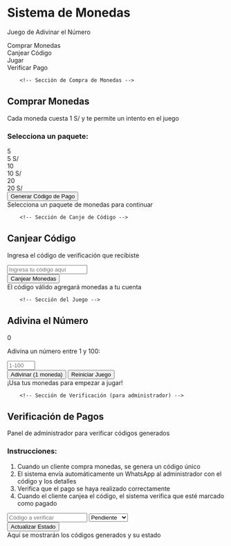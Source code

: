 <!DOCTYPE html>
<html lang="es">
<head>
    <meta charset="UTF-8">
    <meta name="viewport" content="width=device-width, initial-scale=1.0">
    <title>Sistema de Monedas para Adivina el Número</title>
    <link rel="stylesheet" href="https://cdnjs.cloudflare.com/ajax/libs/font-awesome/6.4.0/css/all.min.css">
    <style>
        :root {
            --primary: #3498db;
            --secondary: #2ecc71;
            --danger: #e74c3c;
            --warning: #f39c12;
            --dark: #2c3e50;
            --light: #ecf0f1;
        }
        
   * {
            margin: 0;
            padding: 0;
            box-sizing: border-box;
            font-family: 'Segoe UI', Tahoma, Geneva, Verdana, sans-serif;
        }
        
   body {
            background: linear-gradient(135deg, #1a2980, #26d0ce);
            min-height: 100vh;
            display: flex;
            justify-content: center;
            align-items: center;
            padding: 20px;
            color: #fff;
        }
        
   .container {
            background: rgba(0, 0, 0, 0.85);
            border-radius: 20px;
            padding: 30px;
            width: 100%;
            max-width: 800px;
            box-shadow: 0 15px 35px rgba(0, 0, 0, 0.5);
            text-align: center;
            position: relative;
            overflow: hidden;
        }
        
  .header {
            margin-bottom: 25px;
            position: relative;
            z-index: 2;
        }
        
   h1 {
            font-size: 2.8rem;
            margin-bottom: 15px;
            color: #ffd700;
            text-shadow: 0 0 15px rgba(255, 215, 0, 0.7);
        }
        
   .tabs {
            display: flex;
            justify-content: center;
            margin-bottom: 25px;
            background: rgba(255, 255, 255, 0.1);
            border-radius: 50px;
            padding: 5px;
        }
        
  .tab {
            padding: 12px 30px;
            border-radius: 50px;
            cursor: pointer;
            font-weight: bold;
            transition: all 0.3s ease;
            margin: 0 5px;
        }
        
   .tab.active {
            background: var(--primary);
            color: white;
        }
        
   .section {
            display: none;
            animation: fadeIn 0.5s ease;
        }
        
   .section.active {
            display: block;
        }
        
  @keyframes fadeIn {
            from { opacity: 0; transform: translateY(20px); }
            to { opacity: 1; transform: translateY(0); }
        }
        
   .card {
            background: rgba(255, 255, 255, 0.1);
            border-radius: 15px;
            padding: 25px;
            margin: 25px 0;
            border: 1px solid rgba(255, 255, 255, 0.2);
        }
        
   .coins-section {
            display: flex;
            justify-content: center;
            align-items: center;
            margin: 25px 0;
            padding: 15px;
            background: rgba(255, 215, 0, 0.1);
            border-radius: 15px;
            border: 2px solid #ffd700;
        }
        
   .coins-display {
            font-size: 1.8rem;
            font-weight: bold;
            display: flex;
            align-items: center;
            margin-right: 25px;
        }
        
   .coin-icon {
            color: #ffd700;
            margin-right: 10px;
            font-size: 2rem;
        }
        
   .btn {
            background: linear-gradient(to right, var(--primary), var(--secondary));
            color: white;
            border: none;
            padding: 12px 25px;
            font-size: 1.1rem;
            font-weight: bold;
            border-radius: 50px;
            cursor: pointer;
            transition: all 0.3s ease;
            box-shadow: 0 5px 15px rgba(0, 0, 0, 0.3);
            display: inline-flex;
            align-items: center;
            justify-content: center;
            margin: 10px;
        }
        
   .btn i {
            margin-right: 8px;
        }
        
   .btn:hover {
            transform: translateY(-3px);
            box-shadow: 0 8px 20px rgba(0, 0, 0, 0.4);
        }
        
   .btn:active {
            transform: translateY(1px);
        }
        
   .btn-warning {
            background: linear-gradient(to right, var(--warning), #ff6b00);
        }
        
   .btn-danger {
            background: linear-gradient(to right, var(--danger), #c0392b);
        }
        
   .input-group {
            margin: 20px 0;
        }
        
   input, select {
            padding: 15px 20px;
            font-size: 1.1rem;
            border: none;
            border-radius: 50px;
            width: 100%;
            max-width: 300px;
            text-align: center;
            background: rgba(0, 0, 0, 0.5);
            color: white;
            border: 2px solid var(--primary);
            margin: 10px 0;
        }
        
  .result-container {
            min-height: 100px;
            background: rgba(0, 0, 0, 0.4);
            border-radius: 15px;
            padding: 20px;
            margin-top: 25px;
            border: 2px solid rgba(255, 255, 255, 0.1);
            text-align: center;
        }
        
  .result-text {
            font-size: 1.2rem;
            min-height: 60px;
            display: flex;
            align-items: center;
            justify-content: center;
            padding: 10px;
            word-break: break-all;
        }
        
   .code-display {
            font-size: 1.4rem;
            font-weight: bold;
            background: rgba(0, 0, 0, 0.6);
            padding: 15px;
            border-radius: 10px;
            margin: 15px 0;
            border: 2px dashed var(--secondary);
            color: var(--secondary);
            letter-spacing: 3px;
        }
        
   .coin-package {
            display: inline-block;
            background: rgba(255, 255, 255, 0.1);
            border-radius: 15px;
            padding: 20px;
            margin: 15px;
            width: 150px;
            border: 2px solid var(--warning);
            cursor: pointer;
            transition: all 0.3s ease;
        }
        
   .coin-package:hover {
            transform: scale(1.05);
            background: rgba(255, 255, 255, 0.15);
        }
        
  .coin-package.selected {
            background: rgba(255, 193, 7, 0.2);
            border-color: #ffc107;
            box-shadow: 0 0 15px rgba(255, 193, 7, 0.5);
        }
        
  .package-coins {
            font-size: 2rem;
            color: #ffd700;
            margin: 10px 0;
        }
        
  .package-price {
            font-size: 1.2rem;
            font-weight: bold;
        }
        
   .instructions {
            background: rgba(255, 255, 255, 0.1);
            border-radius: 15px;
            padding: 20px;
            margin: 20px 0;
            text-align: left;
            font-size: 0.95rem;
        }
        
   .instructions ol {
            padding-left: 20px;
            margin: 15px 0;
        }
        
   .instructions li {
            margin-bottom: 10px;
            line-height: 1.6;
        }
        
   .success {
            color: var(--secondary);
        }
        
  .error {
            color: var(--danger);
        }
        
  .game-controls {
            display: flex;
            justify-content: center;
            flex-wrap: wrap;
            gap: 15px;
            margin: 20px 0;
        }
        
   .win-animation {
            animation: win-celebration 2s infinite;
        }
        
   @keyframes win-celebration {
            0% { text-shadow: 0 0 10px #ff0, 0 0 20px #ff0; }
            50% { text-shadow: 0 0 20px #ff0, 0 0 30px #ff0, 0 0 40px #ff0; }
            100% { text-shadow: 0 0 10px #ff0, 0 0 20px #ff0; }
        }
        
   @media (max-width: 600px) {
            .container {
                padding: 20px;
            }
            
  h1 {
                font-size: 2.2rem;
            }
            
   .tabs {
                flex-direction: column;
                border-radius: 15px;
            }
            
   .tab {
                margin: 5px 0;
                border-radius: 15px;
            }
            
  .coin-package {
                width: 130px;
                margin: 10px;
            }
        }
    </style>
</head>
<body>
    <div class="container">
        <div class="header">
            <h1><i class="fas fa-coins"></i> Sistema de Monedas</h1>
            <p>Juego de Adivinar el Número</p>
        </div>
        
  <div class="tabs">
            <div class="tab active" data-tab="buy">Comprar Monedas</div>
            <div class="tab" data-tab="redeem">Canjear Código</div>
            <div class="tab" data-tab="play">Jugar</div>
            <div class="tab" data-tab="verify">Verificar Pago</div>
        </div>
        
        <!-- Sección de Compra de Monedas -->
  <div class="section active" id="buy-section">
            <div class="card">
                <h2><i class="fas fa-shopping-cart"></i> Comprar Monedas</h2>
                <p>Cada moneda cuesta 1 S/ y te permite un intento en el juego</p>
                
   <div class="input-group">
                    <h3>Selecciona un paquete:</h3>
                    <div class="packages">
                        <div class="coin-package" data-coins="5" data-price="5">
                            <div class="package-coins">5 <i class="fas fa-coins"></i></div>
                            <div class="package-price">5 S/</div>
                        </div>
                        <div class="coin-package" data-coins="10" data-price="10">
                            <div class="package-coins">10 <i class="fas fa-coins"></i></div>
                            <div class="package-price">10 S/</div>
                        </div>
                        <div class="coin-package" data-coins="20" data-price="20">
                            <div class="package-coins">20 <i class="fas fa-coins"></i></div>
                            <div class="package-price">20 S/</div>
                        </div>
                    </div>
                </div>
                
  <button class="btn btn-warning" id="generate-code-btn">
                    <i class="fas fa-qrcode"></i> Generar Código de Pago
                </button>
                
  <div class="result-container">
                    <div class="result-text" id="buy-result">
                        Selecciona un paquete de monedas para continuar
                    </div>
                </div>
            </div>
        </div>
        
        <!-- Sección de Canje de Código -->
   <div class="section" id="redeem-section">
            <div class="card">
                <h2><i class="fas fa-ticket-alt"></i> Canjear Código</h2>
                <p>Ingresa el código de verificación que recibiste</p>
                
   <div class="input-group">
                    <input type="text" id="redeem-code" placeholder="Ingresa tu código aquí">
                </div>
                
   <button class="btn" id="redeem-btn">
                    <i class="fas fa-gift"></i> Canjear Monedas
                </button>
                
  <div class="result-container">
                    <div class="result-text" id="redeem-result">
                        El código válido agregará monedas a tu cuenta
                    </div>
                </div>
            </div>
        </div>
        
        <!-- Sección del Juego -->
   <div class="section" id="play-section">
            <div class="card">
                <h2><i class="fas fa-gamepad"></i> Adivina el Número</h2>
                
   <div class="coins-section">
                    <div class="coins-display">
                        <span class="coin-icon"><i class="fas fa-coins"></i></span>
                        <span id="coins-count">0</span>
                    </div>
                </div>
                
  <div class="input-group">
                    <p>Adivina un número entre 1 y 100:</p>
                    <input type="number" id="guess-input" min="1" max="100" placeholder="1-100">
                </div>
                
   <div class="game-controls">
                    <button class="btn" id="guess-btn">
                        <i class="fas fa-dice"></i> Adivinar (1 moneda)
                    </button>
                    <button class="btn btn-danger" id="reset-btn">
                        <i class="fas fa-redo"></i> Reiniciar Juego
                    </button>
                </div>
                
  <div class="result-container">
                    <div class="result-text" id="game-result">
                        ¡Usa tus monedas para empezar a jugar!
                    </div>
                </div>
            </div>
        </div>
        
        <!-- Sección de Verificación (para administrador) -->
   <div class="section" id="verify-section">
            <div class="card">
                <h2><i class="fas fa-user-shield"></i> Verificación de Pagos</h2>
                <p>Panel de administrador para verificar códigos generados</p>
                
   <div class="instructions">
                    <h3>Instrucciones:</h3>
                    <ol>
                        <li>Cuando un cliente compra monedas, se genera un código único</li>
                        <li>El sistema envía automáticamente un WhatsApp al administrador con el código y los detalles</li>
                        <li>Verifica que el pago se haya realizado correctamente</li>
                        <li>Cuando el cliente canjea el código, el sistema verifica que esté marcado como pagado</li>
                    </ol>
                </div>
                
  <div class="input-group">
                    <input type="text" id="admin-code" placeholder="Código a verificar">
                    <select id="payment-status">
                        <option value="pending">Pendiente</option>
                        <option value="paid">Pagado</option>
                        <option value="rejected">Rechazado</option>
                    </select>
                </div>
                
   <button class="btn" id="verify-btn">
                    <i class="fas fa-check-circle"></i> Actualizar Estado
                </button>
                
  <div class="result-container">
                    <div class="result-text" id="verify-result">
                        Aquí se mostrarán los códigos generados y su estado
                    </div>
                </div>
            </div>
        </div>
    </div>

   <script>
        document.addEventListener('DOMContentLoaded', () => {
            // Variables globales
            let coins = 0;
            let secretNumber = Math.floor(Math.random() * 100) + 1;
            let attempts = 0;
            let selectedPackage = null;
            let generatedCodes = {};
            const adminPhone = "+51987654321"; // Tu número de WhatsApp
            
            // Elementos del DOM
            const coinsCount = document.getElementById('coins-count');
            const sections = document.querySelectorAll('.section');
            const tabs = document.querySelectorAll('.tab');
            const packages = document.querySelectorAll('.coin-package');
            const buyResult = document.getElementById('buy-result');
            const redeemResult = document.getElementById('redeem-result');
            const gameResult = document.getElementById('game-result');
            const verifyResult = document.getElementById('verify-result');
            
            // Inicialización
            loadCoins();
            loadGeneratedCodes();
            
            // Navegación por pestañas
            tabs.forEach(tab => {
                tab.addEventListener('click', () => {
                    tabs.forEach(t => t.classList.remove('active'));
                    sections.forEach(s => s.classList.remove('active'));
                    
                    tab.classList.add('active');
                    document.getElementById(`${tab.dataset.tab}-section`).classList.add('active');
                });
            });
            
            // Selección de paquete de monedas
            packages.forEach(package => {
                package.addEventListener('click', () => {
                    packages.forEach(p => p.classList.remove('selected'));
                    package.classList.add('selected');
                    selectedPackage = {
                        coins: parseInt(package.dataset.coins),
                        price: parseInt(package.dataset.price)
                    };
                    buyResult.textContent = `Paquete seleccionado: ${selectedPackage.coins} monedas (${selectedPackage.price} S/)`;
                    buyResult.className = "result-text";
                });
            });
            
            // Generar código de pago
            document.getElementById('generate-code-btn').addEventListener('click', () => {
                if (!selectedPackage) {
                    buyResult.textContent = "⚠️ Por favor selecciona un paquete de monedas";
                    buyResult.className = "result-text error";
                    return;
                }
                
                // Generar código único
                const code = generateUniqueCode();
                
                // Guardar código en el sistema
                generatedCodes[code] = {
                    coins: selectedPackage.coins,
                    price: selectedPackage.price,
                    status: "pending", // Estado inicial pendiente
                    timestamp: new Date().toISOString()
                };
                
                // Mostrar código al usuario
                buyResult.innerHTML = `
                    <div class="success">¡Código generado con éxito!</div>
                    <div class="code-display">${code}</div>
                    <p>Envía ${selectedPackage.price} S/ a la cuenta bancaria y luego envía el comprobante con este código a WhatsApp: ${adminPhone}</p>
                    <p>Una vez verificado el pago, podrás canjear este código para obtener tus monedas</p>
                `;
                buyResult.className = "result-text";
                
                // Simular envío de WhatsApp al administrador
                sendWhatsAppToAdmin(code, selectedPackage);
                
                // Guardar en localStorage
                saveGeneratedCodes();
                
                // Limpiar selección
                packages.forEach(p => p.classList.remove('selected'));
                selectedPackage = null;
            });
            
            // Canjear código
            document.getElementById('redeem-btn').addEventListener('click', () => {
                const code = document.getElementById('redeem-code').value.trim().toUpperCase();
                
                if (!code) {
                    redeemResult.textContent = "⚠️ Por favor ingresa un código";
                    redeemResult.className = "result-text error";
                    return;
                }
                
                // Verificar si el código existe
                if (!generatedCodes[code]) {
                    redeemResult.textContent = "⚠️ Código inválido o no encontrado";
                    redeemResult.className = "result-text error";
                    return;
                }
                
                // Verificar estado del pago
                if (generatedCodes[code].status !== "paid") {
                    redeemResult.innerHTML = `
                        <div class="error">⚠️ Este código aún no ha sido verificado</div>
                        <p>Por favor espera a que el administrador verifique tu pago</p>
                        <p>Estado actual: ${getStatusText(generatedCodes[code].status)}</p>
                    `;
                    redeemResult.className = "result-text";
                    return;
                }
                
                // Agregar monedas
                const coinsToAdd = generatedCodes[code].coins;
                coins += coinsToAdd;
                saveCoins();
                
                // Mostrar resultado
                redeemResult.innerHTML = `
                    <div class="success">¡Código canjeado con éxito!</div>
                    <p>Has recibido ${coinsToAdd} monedas 🪙</p>
                    <p>Ahora tienes un total de ${coins} monedas</p>
                `;
                redeemResult.className = "result-text";
                
                // Eliminar código (marcar como usado)
                generatedCodes[code].status = "used";
                saveGeneratedCodes();
                
                // Actualizar contador
                coinsCount.textContent = coins;
                
                // Cambiar a la pestaña de juego
                setTimeout(() => {
                    tabs.forEach(t => t.classList.remove('active'));
                    sections.forEach(s => s.classList.remove('active'));
                    document.querySelector('.tab[data-tab="play"]').classList.add('active');
                    document.getElementById('play-section').classList.add('active');
                }, 2000);
            });
            
            // Jugar - Adivinar número
            document.getElementById('guess-btn').addEventListener('click', () => {
                if (coins <= 0) {
                    gameResult.textContent = "⚠️ ¡No tienes monedas! Compra más monedas para jugar";
                    gameResult.className = "result-text error";
                    return;
                }
                
                const guess = parseInt(document.getElementById('guess-input').value);
                
                // Validar entrada
                if (isNaN(guess)) {
                    gameResult.textContent = "⚠️ Por favor ingresa un número válido";
                    gameResult.className = "result-text error";
                    return;
                }
                
                if (guess < 1 || guess > 100) {
                    gameResult.textContent = "⚠️ El número debe estar entre 1 y 100";
                    gameResult.className = "result-text error";
                    return;
                }
                
                // Consumir moneda
                coins--;
                saveCoins();
                coinsCount.textContent = coins;
                attempts++;
                
                // Verificar si es correcto
                if (guess === secretNumber) {
                    gameResult.innerHTML = `🎉 ¡FELICIDADES! Adivinaste el número <strong>${secretNumber}</strong> en ${attempts} intentos.`;
                    gameResult.classList.add('success', 'win-animation');
                    document.getElementById('guess-input').disabled = true;
                    document.getElementById('guess-btn').disabled = true;
                } else if (guess < secretNumber) {
                    gameResult.innerHTML = `🔺 El número secreto es <strong>MAYOR</strong> que ${guess}.`;
                    gameResult.className = "result-text";
                } else {
                    gameResult.innerHTML = `🔻 El número secreto es <strong>MENOR</strong> que ${guess}.`;
                    gameResult.className = "result-text";
                }
                
                // Limpiar campo
                document.getElementById('guess-input').value = '';
                document.getElementById('guess-input').focus();
            });
            
            // Reiniciar juego
            document.getElementById('reset-btn').addEventListener('click', () => {
                secretNumber = Math.floor(Math.random() * 100) + 1;
                attempts = 0;
                document.getElementById('guess-input').disabled = false;
                document.getElementById('guess-btn').disabled = false;
                gameResult.textContent = "¡Juego reiniciado! Adivina un nuevo número";
                gameResult.className = "result-text";
                document.getElementById('guess-input').focus();
            });
            
            // Verificar pago (panel admin)
            document.getElementById('verify-btn').addEventListener('click', () => {
                const code = document.getElementById('admin-code').value.trim().toUpperCase();
                const status = document.getElementById('payment-status').value;
                
                if (!code) {
                    verifyResult.textContent = "⚠️ Por favor ingresa un código";
                    verifyResult.className = "result-text error";
                    return;
                }
                
                if (!generatedCodes[code]) {
                    verifyResult.textContent = "⚠️ Código no encontrado en el sistema";
                    verifyResult.className = "result-text error";
                    return;
                }
                
                // Actualizar estado
                generatedCodes[code].status = status;
                saveGeneratedCodes();
                
                verifyResult.innerHTML = `
                    <div class="success">Estado actualizado correctamente</div>
                    <p>Código: <strong>${code}</strong></p>
                    <p>Monedas: ${generatedCodes[code].coins}</p>
                    <p>Monto: ${generatedCodes[code].price} S/</p>
                    <p>Estado: ${getStatusText(status)}</p>
                `;
                verifyResult.className = "result-text";
            });
            
            // Función para generar un código único
            function generateUniqueCode() {
                const chars = 'ABCDEFGHJKLMNPQRSTUVWXYZ23456789'; // Excluir caracteres ambiguos
                let code = '';
                
                // Generar hasta obtener un código único
                do {
                    code = '';
                    for (let i = 0; i < 8; i++) {
                        code += chars.charAt(Math.floor(Math.random() * chars.length));
                    }
                } while (generatedCodes[code]); // Asegurar que no exista
                
                return code;
            }
            
            // Simular envío de WhatsApp al administrador
            function sendWhatsAppToAdmin(code, packageInfo) {
                const message = `NUEVA COMPRA DE MONEDAS\n\n` +
                               `Código: ${code}\n` +
                               `Monedas: ${packageInfo.coins}\n` +
                               `Monto: ${packageInfo.price} S/\n` +
                               `Fecha: ${new Date().toLocaleString()}\n\n` +
                               `Por favor verificar el pago y actualizar el estado en el sistema.`;
                
                // En un sistema real, aquí se enviaría el mensaje por API
                console.log(`WhatsApp enviado a ${adminPhone}: ${message}`);
                
                // Mostrar en el panel de verificación para simulación
                verifyResult.innerHTML = `
                    <div class="success">Nuevo WhatsApp recibido:</div>
                    <p>${message.replace(/\n/g, '<br>')}</p>
                `;
                verifyResult.className = "result-text";
            }
            
            // Obtener texto del estado
            function getStatusText(status) {
                switch(status) {
                    case 'pending': return '<span style="color: orange">Pendiente</span>';
                    case 'paid': return '<span style="color: #2ecc71">Pagado</span>';
                    case 'rejected': return '<span style="color: #e74c3c">Rechazado</span>';
                    case 'used': return '<span style="color: #9b59b6">Usado</span>';
                    default: return status;
                }
            }
            
            // Guardar monedas en localStorage
            function saveCoins() {
                localStorage.setItem('gameCoins', coins.toString());
            }
            
            // Cargar monedas desde localStorage
            function loadCoins() {
                const savedCoins = localStorage.getItem('gameCoins');
                coins = savedCoins ? parseInt(savedCoins) : 0;
                coinsCount.textContent = coins;
            }
            
            // Guardar códigos generados
            function saveGeneratedCodes() {
                localStorage.setItem('generatedCodes', JSON.stringify(generatedCodes));
            }
            
            // Cargar códigos generados
            function loadGeneratedCodes() {
                const savedCodes = localStorage.getItem('generatedCodes');
                if (savedCodes) {
                    generatedCodes = JSON.parse(savedCodes);
                }
            }
        });
    </script>
</body>
</html>
